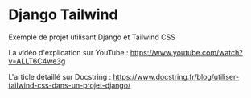 # Django Tailwind
Exemple de projet utilisant Django et Tailwind CSS

La vidéo d'explication sur YouTube :
https://www.youtube.com/watch?v=ALLT6C4we3g

L'article détaillé sur Docstring :
https://www.docstring.fr/blog/utiliser-tailwind-css-dans-un-projet-django/
